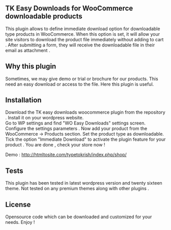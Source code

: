 ## TK Easy Downloads for WooCommerce downloadable products

This plugin allows to define immediate download option for downloadable type products in WooCommerce. When this option is set, it will allow your site visitors to download the product file immediately without adding to cart . After submitting a form, they will receive the downloadable file in their email as attachment .


## Why this plugin

Sometimes, we may give demo  or trial or brochure for our products. This need an easy download or access to the file. Here this plugin is useful. 

## Installation

Download the TK easy downloads woocommerce plugin from the repository . 
Install it on your wordpress website.  
Go to WP settings and find "WO Easy Downloads" settings screen.
Configure the settings parameters .
Now add your product from the WooCommerce -> Products section.
Set the product type as downloadable.
Tick the option "Immediate Download" to activate the plugin feature for your product .
You are done , check your store now !

Demo : http://htmltosite.com/typetokrish/index.php/shop/



## Tests

This plugin has been  tested in latest wordpress version and twenty sixteen theme. Not tested on any premium themes along with other plugins .

## License

Opensource code which can be downloaded and customized for your needs. Enjoy !


